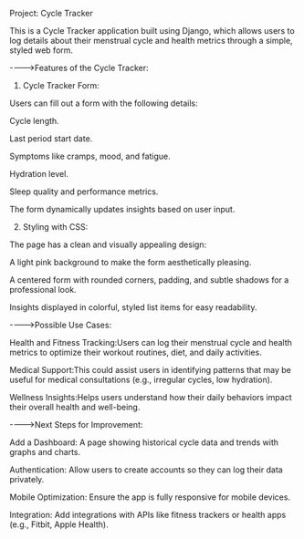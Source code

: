 Project: Cycle Tracker 

This is a Cycle Tracker application built using Django, which allows users to log details about their menstrual cycle and health metrics through a simple, styled web form.

---->Features of the Cycle Tracker:

1. Cycle Tracker Form:
   
Users can fill out a form with the following details:

Cycle length.

Last period start date.

Symptoms like cramps, mood, and fatigue.

Hydration level.

Sleep quality and performance metrics.

The form dynamically updates insights based on user input.

2. Styling with CSS:

The page has a clean and visually appealing design:

A light pink background to make the form aesthetically pleasing.

A centered form with rounded corners, padding, and subtle shadows for a professional look.

Insights displayed in colorful, styled list items for easy readability.

---->Possible Use Cases:

Health and Fitness Tracking:Users can log their menstrual cycle and health metrics to optimize their workout routines, diet, and daily activities.

Medical Support:This could assist users in identifying patterns that may be useful for medical consultations (e.g., irregular cycles, low hydration).

Wellness Insights:Helps users understand how their daily behaviors impact their overall health and well-being.

---->Next Steps for Improvement:

Add a Dashboard:
A page showing historical cycle data and trends with graphs and charts.

Authentication:
Allow users to create accounts so they can log their data privately.

Mobile Optimization:
Ensure the app is fully responsive for mobile devices.

Integration:
Add integrations with APIs like fitness trackers or health apps (e.g., Fitbit, Apple Health).


